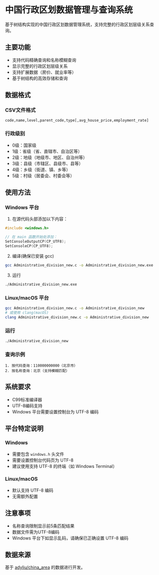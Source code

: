 # 中国行政区划数据管理与查询系统

基于树结构实现的中国行政区划数据管理系统，支持完整的行政区划层级关系查询。

## 主要功能

- 支持代码精确查询和名称模糊查询
- 显示完整的行政区划层级关系
- 支持扩展数据（房价、就业率等）
- 基于树结构的高效存储和查询

## 数据格式

### CSV文件格式
```csv
code,name,level,parent_code,type[,avg_house_price,employment_rate]
```

### 行政级别
- 0级：国家级
- 1级：省级（省、直辖市、自治区等）
- 2级：地级（地级市、地区、自治州等）
- 3级：县级（市辖区、县级市、县等）
- 4级：乡级（街道、镇、乡等）
- 5级：村级（居委会、村委会等）

## 使用方法

### Windows 平台
1. 在源代码头部添加以下内容：
```c
#include <windows.h>

// 在 main 函数开始处添加：
SetConsoleOutputCP(CP_UTF8);
SetConsoleCP(CP_UTF8);
```

2. 编译(确保已安装 gcc)
```bash
gcc Administrative_division_new.c -o Administrative_division_new.exe
```

3. 运行
```bash
./Administrative_division_new.exe
```

### Linux/macOS 平台
```bash
gcc Administrative_division_new.c -o Administrative_division_new
# 或使用 clang(macOS)
clang Administrative_division_new.c -o Administrative_division_new
```

### 运行
```bash
./Administrative_division_new
```

### 查询示例
```
1. 按代码查询：110000000000（北京市）
2. 按名称查询：北京（支持模糊匹配）
```

## 系统要求
- C99标准编译器
- UTF-8编码支持
- Windows 平台需要设置控制台为 UTF-8 编码

## 平台特定说明

### Windows
- 需要包含 `windows.h` 头文件
- 需要设置控制台代码页为 UTF-8
- 建议使用支持 UTF-8 的终端（如 Windows Terminal）

### Linux/macOS
- 默认支持 UTF-8 编码
- 无需额外配置

## 注意事项
- 名称查询限制显示前5条匹配结果
- 数据文件需为UTF-8编码
- Windows 平台下如显示乱码，请确保已正确设置 UTF-8 编码

## 数据来源
基于 [adyliu/china_area](https://github.com/adyliu/china_area) 的数据进行开发。
